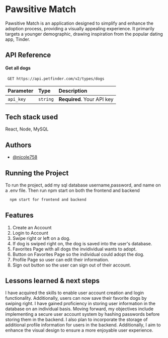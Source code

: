 # Pawsitive Match

Pawsitive Match is an application designed to simplify and enhance the adoption process, providing a visually appealing experience. It primarily targets a younger demographic, drawing inspiration from the popular dating app, Tinder.


## API Reference

#### Get all dogs

```http
 GET https://api.petfinder.com/v2/types/dogs
```

| Parameter | Type     | Description                |
| :-------- | :------- | :------------------------- |
| `api_key` | `string` | **Required**. Your API key |



## Tech stack used

React, Node, MySQL


## Authors

- [@nicole758](https://www.github.com/nicole758)



## Running the Project

To run the project, add my sql database username,password, and name on a .env file. Then run npm start on both the frontend and backend

```bash
  npm start for frontend and backend
```


## Features

1. Create an Account
2. Login to Account
3. Swipe right or left on a dog.
4. If dog is swiped right on, the dog is saved into the user's database.
5. Favorites Page with all dogs the invidividual wants to adopt.
6. Button on Favorites Page so the individual could adopt the dog.
7. Profile Page so user can edit their information.
8. Sign out button so the user can sign out of their account.

## Lessons learned & next steps

I have acquired the skills to enable user account creation and login functionality. Additionally, users can now save their favorite dogs by swiping right. I have gained proficiency in storing user information in the database on an individual basis. Moving forward, my objectives include implementing a secure user account system by hashing passwords before storing them in the backend. I also plan to incorporate the storage of additional profile information for users in the backend. Additionally, I aim to enhance the visual design to ensure a more enjoyable user experience.